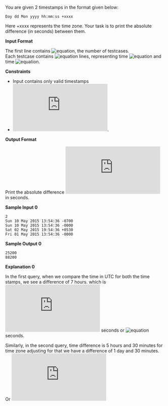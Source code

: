 You are given 2 timestamps in the format given below:

```commandline
Day dd Mon yyyy hh:mm:ss +xxxx
```

Here +xxxx represents the time zone. Your task is to print the absolute difference (in seconds) between them.

__Input Format__

The first line contains ![equation](http://latex.codecogs.com/svg.latex?\inline&space;T), the number of testcases. <br> 
Each testcase contains ![equation](http://latex.codecogs.com/svg.latex?\inline&space;2) lines, representing time ![equation](http://latex.codecogs.com/svg.latex?\inline&space;t_1) and time ![equation](http://latex.codecogs.com/svg.latex?\inline&space;t_2).

__Constraints__

* Input contains only valid timestamps
* ![equation](https://latex.codecogs.com/svg.latex?%5Cinline%20year%20%5Cleq%203000).

__Output Format__

Print the absolute difference ![equation](https://latex.codecogs.com/svg.latex?%5Cinline%20%28t_1%20-%20t_2%29) in seconds.

__Sample Input 0__
```commandline
2
Sun 10 May 2015 13:54:36 -0700
Sun 10 May 2015 13:54:36 -0000
Sat 02 May 2015 19:54:36 +0530
Fri 01 May 2015 13:54:36 -0000
```
__Sample Output 0__
```commandline
25200
88200
```
__Explanation 0__

In the first query, when we compare the time in UTC for both the time stamps, we see a difference of 7 hours. which is ![equation](https://latex.codecogs.com/svg.latex?%5Cinline%207%20%5Ctimes%203600) seconds or ![equation](http://latex.codecogs.com/svg.latex?\inline&space;25200) seconds.

Similarly, in the second query, time difference is 5 hours and 30 minutes for time zone adjusting for that we have a difference of 1 day and 30 minutes. Or ![equation](https://latex.codecogs.com/svg.latex?%5Cinline%2024%20%5Ctimes%203600%20&plus;%2030%20%5Ctimes%2060%20%5CRightarrow%2088200)